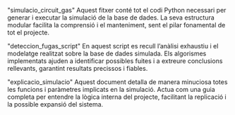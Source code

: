 "simulacio_circuit_gas" Aquest fitxer conté tot el codi Python necessari per generar i executar la simulació de la base de dades. La seva estructura modular facilita la comprensió i el manteniment, sent el pilar fonamental de tot el projecte.

"deteccion_fugas_script" En aquest script es recull l’anàlisi exhaustiu i el modelatge realitzat sobre la base de dades simulada. Els algorismes implementats ajuden a identificar possibles fuites i a extreure conclusions rellevants, garantint resultats precissos i fiables.

"explicacio_simulacio" Aquest document detalla de manera minuciosa totes les funcions i paràmetres implicats en la simulació. Actua com una guia completa per entendre la lògica interna del projecte, facilitant la replicació i la possible expansió del sistema.
